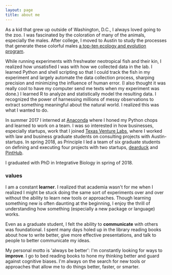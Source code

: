 ```yaml
---
layout: page
title: about me
---
```



As a kid that grew up outside of Washington, D.C., I always loved going to the zoo. I was fascinated by the coloration of many of the animals, especially the males. After college, I moved to Austin to study the processes that generate these colorful males [a top-ten ecology and evolution program](https://cns.utexas.edu/eeb-graduate-program). 

While running experiments with freshwater neotropical fish and their kin, I realized how unsatisfied I was with how we collected data in the lab. I learned Python and shell scripting so that I could track the fish in my experiment and largely automate the data collection process, sharping precision and minimizing the influence of human error. (I also thought it was really cool to have my computer send me texts when my experiment was done.) I learned R to analyze and statistically model the resulting data. I recognized the power of harnessing millions of messy observations to extract something meaningful about the natural world. I realized this was what I wanted to do.

In summer 2017 I interned at [Anaconda](https://www.anaconda.com/) where I honed my Python chops and learned to work on a team. I was so interested in how businesses, especially startups, work that I joined [Texas Venture Labs](https://www.mccombs.utexas.edu/Centers/Texas-Venture-Labs), where I worked with law and business graduate students on consulting projects with Austin-startups. In spring 2018, as Principle I led a team of six graduate students on defining and executing four projects with two startups, [dearduck](http://www.dearduck.com/) and [PintHub](http://www.pinthub.com/).

I graduated with PhD in Integrative Biology in spring of 2018.

### values

I am a constant __learner__. I realized that academia wasn't for me when I realized I might be stuck doing the same sort of experiments over and over without the ability to learn new tools or approaches. Though learning something new is often daunting at the beginning, I enjoy the thrill of understanding how something (especially a new package or language) works.

Even as a graduate student, I felt the ability to __communicate__ with others was foundational. I spent many days holed up in the library reading books about how to write better, give more effective presentations, and talk to people to better communicate my ideas.

My personal motto is 'always be better': I'm constantly looking for ways to __improve__. I go to bed reading books to hone my thinking better and guard against cognitive biases. I'm always on the search for new tools or approaches that allow me to do things better, faster, or smarter. 